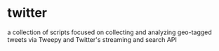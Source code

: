 # twitter
a collection of scripts focused on collecting 
and analyzing geo-tagged tweets via Tweepy and
Twitter's streaming and search API
